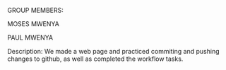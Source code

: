 GROUP MEMBERS:

MOSES MWENYA

PAUL MWENYA

Description: We made a web page and practiced commiting and pushing changes to github, as well as completed the workflow tasks.
